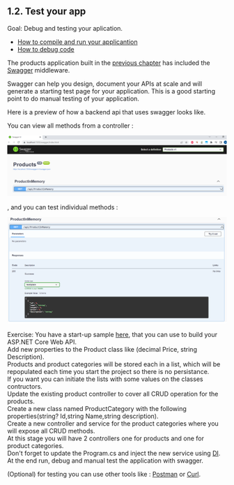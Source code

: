## 1.2. Test your app

Goal: 
   Debug and testing your aplication. 

- [How to compile and run your applicantion](https://docs.microsoft.com/en-us/visualstudio/ide/compiling-and-building-in-visual-studio?view=vs-2022)
- [How to debug code](https://docs.microsoft.com/en-us/visualstudio/get-started/csharp/tutorial-debugger?view=vs-2022)

The products application built in the [ previous chapter](https://github.com/msg-CareerPaths/csharp-training/blob/main/chapters/101-create-web-api-project.mdChapter) has included the [Swagger](https://swagger.io/) middleware. 

Swagger can help you design, document your APIs at scale and will  generate a starting test page for your application. 
This is a good starting point to do manual testing of your application.

Here is a preview of how a backend api that uses swagger looks like.

You can view all methods from a controller :

![Data Model](https://github.com/msg-CareerPaths/csharp-training/blob/main/resources/images/swagger1.png "Data Model")

, and you can test individual methods :

![Data Model](https://github.com/msg-CareerPaths/csharp-training/blob/main/resources/images/swagger2.png "Data Model")

Exercise:
  You have a start-up sample [here](https://github.com/msg-CareerPaths/csharp-training/tree/main/resources/code/startup_project), that you can use to build your ASP.NET Core Web API.  
  Add new properties to the Product class like (decimal Price, string Description).  
  Products and product categories  will be stored each in a list, which will be repopulated each time you start the project  so there is no persistance.  
  If you want you can initiate the lists with some values on the classes contructors.  
  Update the existing product controller to cover all CRUD operation for the products.  
  Create a new class named ProductCategory with the following properties(string? Id,string Name,string description).  
  Create a new controller and service for the product categories where you will expose all CRUD methods.  
  At this stage you will have 2 controllers one for products and one for product categories.  
  Don't forget to update the Program.cs and inject the new service using [DI](https://learn.microsoft.com/en-us/aspnet/core/fundamentals/dependency-injection?view=aspnetcore-7.0).  
  At the end run, debug and  manual test the application with swagger.  

  (Optional) for testing you can use other tools like : [Postman](https://www.postman.com/) or [Curl](https://curl.se/docs/).
